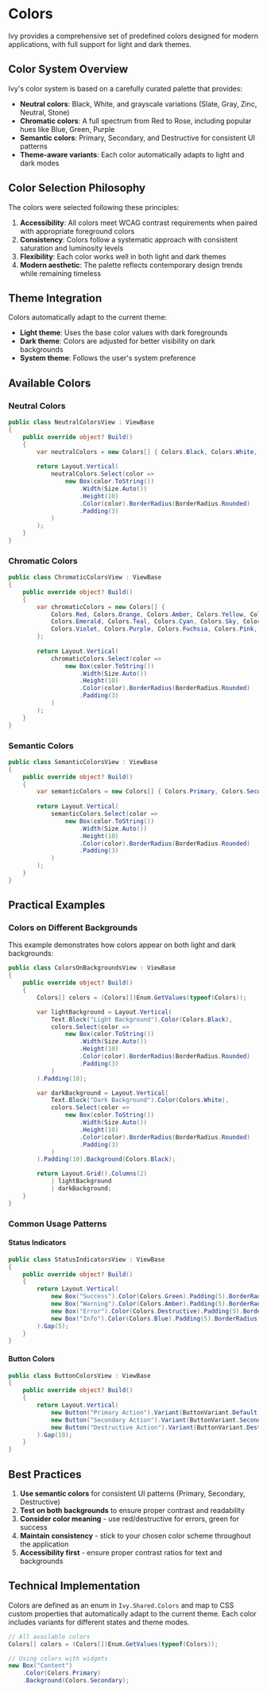 ﻿# Colors

Ivy provides a comprehensive set of predefined colors designed for modern applications, with full support for light and dark themes.

## Color System Overview

Ivy's color system is based on a carefully curated palette that provides:

- **Neutral colors**: Black, White, and grayscale variations (Slate, Gray, Zinc, Neutral, Stone)
- **Chromatic colors**: A full spectrum from Red to Rose, including popular hues like Blue, Green, Purple
- **Semantic colors**: Primary, Secondary, and Destructive for consistent UI patterns
- **Theme-aware variants**: Each color automatically adapts to light and dark modes

## Color Selection Philosophy

The colors were selected following these principles:

1. **Accessibility**: All colors meet WCAG contrast requirements when paired with appropriate foreground colors
2. **Consistency**: Colors follow a systematic approach with consistent saturation and luminosity levels
3. **Flexibility**: Each color works well in both light and dark themes
4. **Modern aesthetic**: The palette reflects contemporary design trends while remaining timeless

## Theme Integration

Colors automatically adapt to the current theme:
- **Light theme**: Uses the base color values with dark foregrounds
- **Dark theme**: Colors are adjusted for better visibility on dark backgrounds
- **System theme**: Follows the user's system preference

## Available Colors

### Neutral Colors

```csharp demo-tabs
public class NeutralColorsView : ViewBase
{
    public override object? Build()
    {
        var neutralColors = new Colors[] { Colors.Black, Colors.White, Colors.Slate, Colors.Gray, Colors.Zinc, Colors.Neutral, Colors.Stone };
        
        return Layout.Vertical(
            neutralColors.Select(color =>
                new Box(color.ToString())
                    .Width(Size.Auto())
                    .Height(10)
                    .Color(color).BorderRadius(BorderRadius.Rounded)
                    .Padding(3)
            )
        );
    }
}
```

### Chromatic Colors

```csharp demo-tabs
public class ChromaticColorsView : ViewBase
{
    public override object? Build()
    {
        var chromaticColors = new Colors[] { 
            Colors.Red, Colors.Orange, Colors.Amber, Colors.Yellow, Colors.Lime, Colors.Green, 
            Colors.Emerald, Colors.Teal, Colors.Cyan, Colors.Sky, Colors.Blue, Colors.Indigo, 
            Colors.Violet, Colors.Purple, Colors.Fuchsia, Colors.Pink, Colors.Rose 
        };
        
        return Layout.Vertical(
            chromaticColors.Select(color =>
                new Box(color.ToString())
                    .Width(Size.Auto())
                    .Height(10)
                    .Color(color).BorderRadius(BorderRadius.Rounded)
                    .Padding(3)
            )
        );
    }
}
```

### Semantic Colors

```csharp demo-tabs
public class SemanticColorsView : ViewBase
{
    public override object? Build()
    {
        var semanticColors = new Colors[] { Colors.Primary, Colors.Secondary, Colors.Destructive };
        
        return Layout.Vertical(
            semanticColors.Select(color =>
                new Box(color.ToString())
                    .Width(Size.Auto())
                    .Height(10)
                    .Color(color).BorderRadius(BorderRadius.Rounded)
                    .Padding(3)
            )
        );
    }
}
```

## Practical Examples

### Colors on Different Backgrounds
This example demonstrates how colors appear on both light and dark backgrounds:

```csharp demo-tabs
public class ColorsOnBackgroundsView : ViewBase
{
    public override object? Build()
    {
        Colors[] colors = (Colors[])Enum.GetValues(typeof(Colors));

        var lightBackground = Layout.Vertical(
            Text.Block("Light Background").Color(Colors.Black),
            colors.Select(color =>
                new Box(color.ToString())
                    .Width(Size.Auto())
                    .Height(10)
                    .Color(color).BorderRadius(BorderRadius.Rounded)
                    .Padding(3)
            )
        ).Padding(10);

        var darkBackground = Layout.Vertical(
            Text.Block("Dark Background").Color(Colors.White),
            colors.Select(color =>
                new Box(color.ToString())
                    .Width(Size.Auto())
                    .Height(10)
                    .Color(color).BorderRadius(BorderRadius.Rounded)
                    .Padding(3)
            )
        ).Padding(10).Background(Colors.Black);

        return Layout.Grid().Columns(2)
            | lightBackground
            | darkBackground;
    }
}
```

### Common Usage Patterns

#### Status Indicators

```csharp demo-tabs
public class StatusIndicatorsView : ViewBase
{
    public override object? Build()
    {
        return Layout.Vertical(
            new Box("Success").Color(Colors.Green).Padding(5).BorderRadius(BorderRadius.Rounded),
            new Box("Warning").Color(Colors.Amber).Padding(5).BorderRadius(BorderRadius.Rounded),
            new Box("Error").Color(Colors.Destructive).Padding(5).BorderRadius(BorderRadius.Rounded),
            new Box("Info").Color(Colors.Blue).Padding(5).BorderRadius(BorderRadius.Rounded)
        ).Gap(5);
    }
}
```

#### Button Colors

```csharp demo-tabs
public class ButtonColorsView : ViewBase
{
    public override object? Build()
    {
        return Layout.Vertical(
            new Button("Primary Action").Variant(ButtonVariant.Default),
            new Button("Secondary Action").Variant(ButtonVariant.Secondary),
            new Button("Destructive Action").Variant(ButtonVariant.Destructive)
        ).Gap(10);
    }
}
```

## Best Practices

1. **Use semantic colors** for consistent UI patterns (Primary, Secondary, Destructive)
2. **Test on both backgrounds** to ensure proper contrast and readability
3. **Consider color meaning** - use red/destructive for errors, green for success
4. **Maintain consistency** - stick to your chosen color scheme throughout the application
5. **Accessibility first** - ensure proper contrast ratios for text and backgrounds

## Technical Implementation

Colors are defined as an enum in `Ivy.Shared.Colors` and map to CSS custom properties that automatically adapt to the current theme. Each color includes variants for different states and theme modes.

```csharp
// All available colors
Colors[] colors = (Colors[])Enum.GetValues(typeof(Colors));

// Using colors with widgets
new Box("Content")
    .Color(Colors.Primary)
    .Background(Colors.Secondary);
```